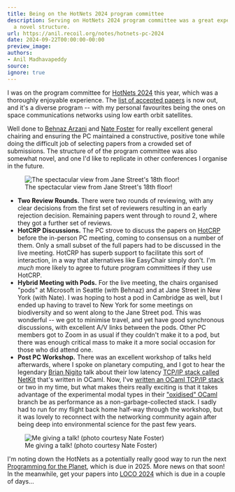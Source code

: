 ```yaml
---
title: Being on the HotNets 2024 program committee
description: Serving on HotNets 2024 program committee was a great experience with
  a novel structure.
url: https://anil.recoil.org/notes/hotnets-pc-2024
date: 2024-09-22T00:00:00-00:00
preview_image:
authors:
- Anil Madhavapeddy
source:
ignore: true
---
```


<p>I was on the program committee for <a href="https://conferences.sigcomm.org/hotnets/2024/">HotNets
2024</a> this year, which was a
thoroughly enjoyable experience. The <a href="https://conferences.sigcomm.org/hotnets/2024/accepted.html">list of accepted
papers</a> is now out,
and it's a diverse program -- with my personal favourites being the ones on
space communications networks using low earth orbit satellites.</p>
<p>Well done to <a href="https://www.microsoft.com/en-us/research/people/bearzani/">Behnaz
Arzani</a> and <a href="https://www.cs.cornell.edu/~jnfoster/">Nate
Foster</a> for really excellent general
chairing and ensuring the PC maintained a constructive, positive tone while
doing the difficult job of selecting papers from a crowded set of submissions.
The structure of of the program committee was also somewhat novel, and one
I'd like to replicate in other conferences I organise in the future.</p>
<p></p><figure class="image-center"><img src="https://anil.recoil.org/images/hotnetspc-view-2024.webp" loading="lazy" class="content-image" alt="The spectacular view from Jane Street's 18th floor!" srcset="/images/hotnetspc-view-2024.1024.webp 1024w,/images/hotnetspc-view-2024.1280.webp 1280w,/images/hotnetspc-view-2024.1440.webp 1440w,/images/hotnetspc-view-2024.1600.webp 1600w,/images/hotnetspc-view-2024.1920.webp 1920w,/images/hotnetspc-view-2024.2560.webp 2560w,/images/hotnetspc-view-2024.320.webp 320w,/images/hotnetspc-view-2024.3840.webp 3840w,/images/hotnetspc-view-2024.480.webp 480w,/images/hotnetspc-view-2024.640.webp 640w,/images/hotnetspc-view-2024.768.webp 768w" title="The spectacular view from Jane Street's 18th floor!" sizes="(max-width: 768px) 100vw, 33vw"><figcaption>The spectacular view from Jane Street's 18th floor!</figcaption></figure>
<p></p>
<ul>
<li><strong>Two Review Rounds.</strong> There were two rounds of reviewing, with any clear decisions from the first
set of reviewers resulting in an early rejection decision. Remaining papers
went through to round 2, where they got a further set of reviews.</li>
<li><strong>HotCRP Discussions.</strong> The PC strove to discuss the papers on <a href="https://hotcrp.com">HotCRP</a> before
the in-person PC meeting, coming to consensus on a number of them. Only a
small subset of the full papers had to be discussed in the live meeting.  HotCRP has
superb support to facilitate this sort of interaction, in a way that alternatives
like EasyChair simply don't. I'm <em>much</em> more likely to agree to future program
committees if they use HotCRP.</li>
<li><strong>Hybrid Meeting with Pods.</strong> For the live meeting, the chairs organised "pods" at Microsoft in Seattle (with Behnaz)
and at Jane Street in New York (with Nate). I was hoping to host a pod in
Cambridge as well, but I ended up having to travel to New York for some
meetings on biodiversity and so went along to the Jane Street pod.
This was wonderful -- we got to minimise travel, and yet have good synchronous
discussions, with excellent A/V links between the pods.  Other PC members
got to Zoom in as usual if they couldn't make it to a pod, but there was
enough critical mass to make it a more social occasion for those who did attend
one.</li>
<li><strong>Post PC Workshop.</strong> There was an excellent workshop of talks held afterwards, where I spoke on
planetary computing, and I got to hear the legendary <a href="https://www.linkedin.com/in/brian-nigito-a366052/">Brian Nigito</a>
talk about their low latency <a href="https://x.com/yminsky/status/1837650874409136339">TCP/IP stack called NetKit</a>
that's written in OCaml.  Now, I've <a href="https://github.com/mirage/mirage-tcpip">written an OCaml TCP/IP stack</a>
or two in my time, but what makes theirs really exciting is that it takes advantage
of the experimental modal types in their <a href="https://blog.janestreet.com/author/mslater/">"oxidised" OCaml</a>
branch be as performance as a non-garbage-collected stack. I sadly had to run
for my flight back home half-way through the workshop, but it was lovely to
reconnect with the networking community again after being deep into environmental
science for the past few years.</li>
</ul>
<p></p><figure class="image-center"><img src="https://anil.recoil.org/images/hotnetspc-anil-2024.webp" loading="lazy" class="content-image" alt="Me giving a talk! (photo courtesy Nate Foster)" srcset="/images/hotnetspc-anil-2024.1024.webp 1024w,/images/hotnetspc-anil-2024.1280.webp 1280w,/images/hotnetspc-anil-2024.1440.webp 1440w,/images/hotnetspc-anil-2024.1600.webp 1600w,/images/hotnetspc-anil-2024.1920.webp 1920w,/images/hotnetspc-anil-2024.320.webp 320w,/images/hotnetspc-anil-2024.480.webp 480w,/images/hotnetspc-anil-2024.640.webp 640w,/images/hotnetspc-anil-2024.768.webp 768w" title="Me giving a talk! (photo courtesy Nate Foster)" sizes="(max-width: 768px) 100vw, 33vw"><figcaption>Me giving a talk! (photo courtesy Nate Foster)</figcaption></figure>
<p></p>
<p>I'm noting down the HotNets as a potentially really good way to run the next
<a href="https://propl.dev">Programming for the Planet</a>, which is due in 2025. More
news on that soon!  In the meanwhile, get your papers into <a href="https://www.sicsa.ac.uk/loco/loco2024/">LOCO
2024</a> which is due in a couple of
days...</p>

